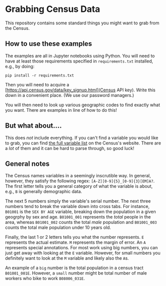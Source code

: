 # Grabbing Census Data

This repository contains some standard things you might want to
grab from the Census.

## How to use these examples

The examples are all in Jupyter notebooks using Python. You will need to
have at least those requirements specified in `requirements.txt` installed,
e.g., by doing:

```
pip install -r requirements.txt
```

Then you will need to acquire a
[https://api.census.gov/data/key_signup.html](Census API key). Write this down
in a convenient place. (We use our password managers.)

You will then need to look up various geographic codes to find exactly what you
want. There are examples in line of how to do this!

## But what about....

This does *not* include everything. If you can't find a variable you would like
to grab, you can find [the full variable
list](https://api.census.gov/data/2017/acs/acs5/variables.html) on the Census's
website. There are a *lot* of them and it can be hard to parse through, so good
luck!

## General notes

The Census names variables in a seemingly inscrutible way. In general, however,
they satisfy the following regex: `[A-Z][0-9]{5}_[0-9]{3}[EM]A?`. The first letter tells you a general category of what the variable is about, e.g., `B` is generally demographic data.

The next 5 numbers simply the variable's serial number. The next three numbers
tend to break the variable down into cross tabs. For instance, `B01001` is the
`SEX BY AGE` variable, breaking down the population in a given geogrphy by sex
and age. `B01001_001` represents the *total* people in the area, whereas
`B01001_002` counts the total *male* population and `B01001_003` counts the
total male population under 10 years old.

Finally, the last 1 or 2 letters tells you what the number represents. `E`
represents the actual estimate. `M` represents the margin of error. An `A`
represents special annotations. For most work using big numbers, you can just
get away with looking at the `E` variable. However, for small numbers you
definitely want to look at the `M` variable and likely also the `A`s.

An example of a `big` number is the total population in a census tract
`B01001_001E`. However, a `small` number might be total number of male workers
who bike to work `B08006_031E`. 
